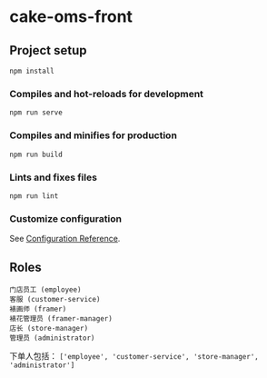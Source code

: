 # cake-oms-front

## Project setup
```
npm install
```

### Compiles and hot-reloads for development
```
npm run serve
```

### Compiles and minifies for production
```
npm run build
```

### Lints and fixes files
```
npm run lint
```

### Customize configuration
See [Configuration Reference](https://cli.vuejs.org/config/).


## Roles

```
门店员工 (employee)
客服 (customer-service)
裱画师 (framer)
裱花管理员 (framer-manager)
店长 (store-manager)
管理员 (administrator)
```

下单人包括： `['employee', 'customer-service', 'store-manager', 'administrator']`